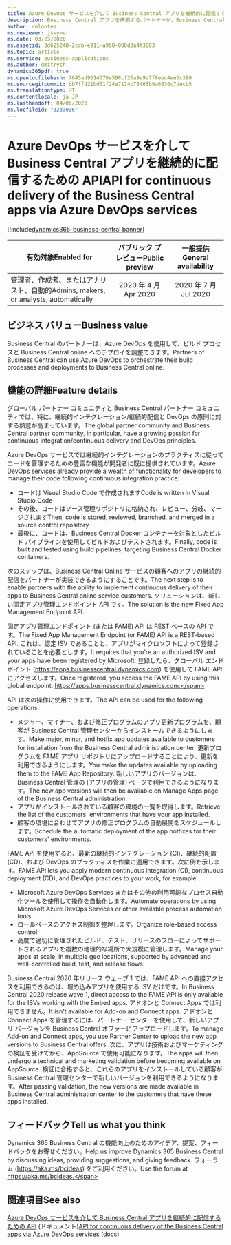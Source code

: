 ```yaml
---
title: Azure DevOps サービスを介して Business Central アプリを継続的に配信するための API
description: Business Central アプリを構築するパートナーが、Business Central Online の顧客にアプリを継続的に配信できるようにします。 パートナーは新しい API と Azure DevOps サービスを使用して、アプリを管理し、リリースのステップを調整します。
author: relnotes
ms.reviewer: jswymer
ms.date: 03/23/2020
ms.assetid: 3d625248-2ccb-e911-a968-000d3a4f3883
ms.topic: article
ms.service: business-applications
ms.author: dmitrych
dynamics365pdf: true
ms.openlocfilehash: 7645ad9614378e598cf26a9e9a7f8eec4ee3c390
ms.sourcegitcommit: bb7ffd21bd61f24e7174b76465b9a6630c7decb5
ms.translationtype: HT
ms.contentlocale: ja-JP
ms.lasthandoff: 04/06/2020
ms.locfileid: "3233036"
---
```

# <a name="api-for-continuous-delivery-of-the-business-central-apps-via-azure-devops-services"></a><span data-ttu-id="92eb7-104">Azure DevOps サービスを介して Business Central アプリを継続的に配信するための API</span><span class="sxs-lookup"><span data-stu-id="92eb7-104">API for continuous delivery of the Business Central apps via Azure DevOps services</span></span>
[!include[dynamics365-business-central banner](../includes/dynamics365-business-central.md)]

| <span data-ttu-id="92eb7-105">有効対象</span><span class="sxs-lookup"><span data-stu-id="92eb7-105">Enabled for</span></span>    |  <span data-ttu-id="92eb7-106">パブリック プレビュー</span><span class="sxs-lookup"><span data-stu-id="92eb7-106">Public preview</span></span> | <span data-ttu-id="92eb7-107">一般提供</span><span class="sxs-lookup"><span data-stu-id="92eb7-107">General availability</span></span> | 
| ---------- | :----------: |:----------: |
|<span data-ttu-id="92eb7-108">管理者、作成者、またはアナリスト、自動的</span><span class="sxs-lookup"><span data-stu-id="92eb7-108">Admins, makers, or analysts, automatically</span></span>|<span data-ttu-id="92eb7-109">2020 年 4 月</span><span class="sxs-lookup"><span data-stu-id="92eb7-109">Apr 2020</span></span>| <span data-ttu-id="92eb7-110">2020 年 7 月</span><span class="sxs-lookup"><span data-stu-id="92eb7-110">Jul 2020</span></span>|


## <a name="business-value"></a><span data-ttu-id="92eb7-111">ビジネス バリュー</span><span class="sxs-lookup"><span data-stu-id="92eb7-111">Business value</span></span>
<!-- bv start -->
<span data-ttu-id="92eb7-112">Business Central のパートナーは、Azure DevOps を使用して、ビルド プロセスと Business Central online へのデプロイを調整できます。</span><span class="sxs-lookup"><span data-stu-id="92eb7-112">Partners of Business Central can use Azure DevOps to orchestrate their build processes and deployments to Business Central online.</span></span>
<!-- bv end -->



## <a name="feature-details"></a><span data-ttu-id="92eb7-113">機能の詳細</span><span class="sxs-lookup"><span data-stu-id="92eb7-113">Feature details</span></span>
<!--feature detail start -->
<span data-ttu-id="92eb7-114">グローバル パートナー コミュニティと Business Central パートナー コミュニティでは、特に、継続的インテグレーション/継続的配信と DevOps の原則に対する熱意が高まっています。</span><span class="sxs-lookup"><span data-stu-id="92eb7-114">The global partner community and Business Central partner community, in particular, have a growing passion for continuous integration/continuous delivery and DevOps principles.</span></span>

<span data-ttu-id="92eb7-115">Azure DevOps サービスでは継続的インテグレーションのプラクティスに従ってコードを管理するための豊富な機能が開発者に既に提供されています。</span><span class="sxs-lookup"><span data-stu-id="92eb7-115">Azure DevOps services already provide a wealth of functionality for developers to manage their code following continuous integration practice:</span></span>

- <span data-ttu-id="92eb7-116">コードは Visual Studio Code で作成されます</span><span class="sxs-lookup"><span data-stu-id="92eb7-116">Code is written in Visual Studio Code</span></span>
- <span data-ttu-id="92eb7-117">その後、コードはソース管理リポジトリに格納され、レビュー、分岐、マージされます</span><span class="sxs-lookup"><span data-stu-id="92eb7-117">Then, code is stored, reviewed, branched, and merged in a source control repository</span></span>
- <span data-ttu-id="92eb7-118">最後に、コードは、Business Central Docker コンテナーを対象としたビルド パイプラインを使用してビルドおよびテストされます。</span><span class="sxs-lookup"><span data-stu-id="92eb7-118">Finally, code is built and tested using build pipelines, targeting Business Central Docker containers.</span></span>

<span data-ttu-id="92eb7-119">次のステップは、Business Central Online サービスの顧客へのアプリの継続的配信をパートナーが実装できるようにすることです。</span><span class="sxs-lookup"><span data-stu-id="92eb7-119">The next step is to enable partners with the ability to implement continuous delivery of their apps to Business Central online service customers.</span></span>  <span data-ttu-id="92eb7-120">ソリューションは、新しい固定アプリ管理エンドポイント API です。</span><span class="sxs-lookup"><span data-stu-id="92eb7-120">The solution is the new Fixed App Management Endpoint API.</span></span>

<span data-ttu-id="92eb7-121">固定アプリ管理エンドポイント (または FAME) API は REST ベースの API です。</span><span class="sxs-lookup"><span data-stu-id="92eb7-121">The Fixed App Management Endpoint (or FAME) API is a REST-based API.</span></span> <span data-ttu-id="92eb7-122">これは、認定 ISV であることと、アプリがマイクロソフトによって登録されていることを必要とします。</span><span class="sxs-lookup"><span data-stu-id="92eb7-122">It requires that you're an authorized ISV and your apps have been registered by Microsoft.</span></span> <span data-ttu-id="92eb7-123">登録したら、グローバル エンドポイント (https://apps.businesscentral.dynamics.com) を使用して FAME API にアクセスします。</span><span class="sxs-lookup"><span data-stu-id="92eb7-123">Once registered, you access the FAME API by using this global endpoint: https://apps.businesscentral.dynamics.com.</span></span>

<span data-ttu-id="92eb7-124">API は次の操作に使用できます。</span><span class="sxs-lookup"><span data-stu-id="92eb7-124">The API can be used for the following operations:</span></span>

- <span data-ttu-id="92eb7-125">メジャー、マイナー、および修正プログラムのアプリ更新プログラムを、顧客が Business Central 管理センターからインストールできるようにします。</span><span class="sxs-lookup"><span data-stu-id="92eb7-125">Make major, minor, and hotfix app updates available to customers for installation from the Business Central administration center.</span></span> <span data-ttu-id="92eb7-126">更新プログラムを FAME アプリ リポジトリにアップロードすることにより、更新を利用できるようにします。</span><span class="sxs-lookup"><span data-stu-id="92eb7-126">You make the updates available by uploading them to the FAME App Repository.</span></span> <span data-ttu-id="92eb7-127">新しいアプリのバージョンは、Business Central 管理の [アプリの管理] ページで利用できるようになります。</span><span class="sxs-lookup"><span data-stu-id="92eb7-127">The new app versions will then be available on Manage Apps page of the Business Central administration.</span></span>
- <span data-ttu-id="92eb7-128">アプリがインストールされている顧客の環境の一覧を取得します。</span><span class="sxs-lookup"><span data-stu-id="92eb7-128">Retrieve the list of the customers' environments that have your app installed.</span></span>
- <span data-ttu-id="92eb7-129">顧客の環境に合わせてアプリの修正プログラムの自動展開をスケジュールします。</span><span class="sxs-lookup"><span data-stu-id="92eb7-129">Schedule the automatic deployment of the app hotfixes for their customers' environments.</span></span>

<span data-ttu-id="92eb7-130">FAME API を使用すると、最新の継続的インテグレーション (CI)、継続的配置 (CD)、および DevOps のプラクティスを作業に適用できます。次に例を示します。</span><span class="sxs-lookup"><span data-stu-id="92eb7-130">FAME API lets you apply modern continuous integration (CI), continuous deployment (CD), and DevOps practices to your work, for example:</span></span>

- <span data-ttu-id="92eb7-131">Microsoft Azure DevOps Services またはその他の利用可能なプロセス自動化ツールを使用して操作を自動化します。</span><span class="sxs-lookup"><span data-stu-id="92eb7-131">Automate operations by using Microsoft Azure DevOps Services or other available process automation tools.</span></span>
- <span data-ttu-id="92eb7-132">ロールベースのアクセス制御を整理します。</span><span class="sxs-lookup"><span data-stu-id="92eb7-132">Organize role-based access control.</span></span>
- <span data-ttu-id="92eb7-133">高度で適切に管理されたビルド、テスト、リリースのフローによってサポートされるアプリを複数の地理的な場所で大規模に管理します。</span><span class="sxs-lookup"><span data-stu-id="92eb7-133">Manage your apps at scale, in multiple geo locations, supported by advanced and well-controlled build, test, and release flows.</span></span>

<span data-ttu-id="92eb7-134">Business Central 2020 年リリース ウェーブ 1 では、FAME API への直接アクセスを利用できるのは、埋め込みアプリを使用する ISV だけです。</span><span class="sxs-lookup"><span data-stu-id="92eb7-134">In Business Central 2020 release wave 1, direct access to the FAME API is only available for the ISVs working with the Embed apps.</span></span> <span data-ttu-id="92eb7-135">アドオンと Connect Apps では利用できません。</span><span class="sxs-lookup"><span data-stu-id="92eb7-135">It isn't available for Add-on and Connect apps.</span></span> <span data-ttu-id="92eb7-136">アドオンと Connect Apps を管理するには、パートナー センターを使用して、新しいアプリ バージョンを Business Central オファーにアップロードします。</span><span class="sxs-lookup"><span data-stu-id="92eb7-136">To manage Add-on and Connect apps, you use Partner Center to upload the new app versions to Business Central offers.</span></span> <span data-ttu-id="92eb7-137">次に、アプリは技術およびマーケティングの検証を受けてから、AppSource で使用可能になります。</span><span class="sxs-lookup"><span data-stu-id="92eb7-137">The apps will then undergo a technical and marketing validation before becoming available on AppSource.</span></span> <span data-ttu-id="92eb7-138">検証に合格すると、これらのアプリをインストールしている顧客が Business Central 管理センターで新しいバージョンを利用できるようになります。</span><span class="sxs-lookup"><span data-stu-id="92eb7-138">After passing validation, the new versions are made available in Business Central administration center to the customers that have these apps installed.</span></span>
<!--feature detail end -->





## <a name="tell-us-what-you-think"></a><span data-ttu-id="92eb7-139">フィードバック</span><span class="sxs-lookup"><span data-stu-id="92eb7-139">Tell us what you think</span></span>
<span data-ttu-id="92eb7-140">Dynamics 365 Business Central の機能向上のためのアイデア、提案、フィードバックをお寄せください。</span><span class="sxs-lookup"><span data-stu-id="92eb7-140">Help us improve Dynamics 365 Business Central by discussing ideas, providing suggestions, and giving feedback.</span></span> <span data-ttu-id="92eb7-141">フォーラム (https://aka.ms/bcideas) をご利用ください。</span><span class="sxs-lookup"><span data-stu-id="92eb7-141">Use the forum at https://aka.ms/bcideas.</span></span>




## <a name="see-also"></a><span data-ttu-id="92eb7-142">関連項目</span><span class="sxs-lookup"><span data-stu-id="92eb7-142">See also</span></span>


<!--docs start-->
<span data-ttu-id="92eb7-143">[Azure DevOps サービスを介して Business Central アプリを継続的に配信するための API](https://docs.microsoft.com/dynamics365/business-central/dev-itpro/administration/fame/fame-api) (ドキュメント)</span><span class="sxs-lookup"><span data-stu-id="92eb7-143">[API for continuous delivery of the Business Central apps via Azure DevOps services](https://docs.microsoft.com/dynamics365/business-central/dev-itpro/administration/fame/fame-api) (docs)</span></span>
<!--docs end-->

